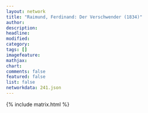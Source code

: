 ```yaml
---
layout: network
title: "Raimund, Ferdinand: Der Verschwender (1834)"
author:
description:
headline:
modified:
category:
tags: []
imagefeature: 
mathjax: 
chart: 
comments: false
featured: false
list: false
networkdata: 241.json
---
```

{% include matrix.html %}
